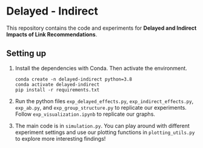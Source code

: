 # Delayed - Indirect
This repository contains the code and experiments for **Delayed and Indirect Impacts of Link Recommendations**.

## Setting up
1. Install the dependencies with Conda. Then activate the environment.

    ```
    conda create -n delayed-indirect python=3.8
    conda activate delayed-indirect
    pip install -r requirements.txt
    ```

2. Run the python files `exp_delayed_effects.py`, `exp_indirect_effects.py`, `exp_ab.py`, and `exp_group_structure.py` to replicate our experiments. Follow `exp_visualization.ipynb` to replicate our graphs.

3. The main code is in `simulation.py`. You can play around with different experiment settings and use our plotting functions in `plotting_utils.py` to explore more interesting findings!